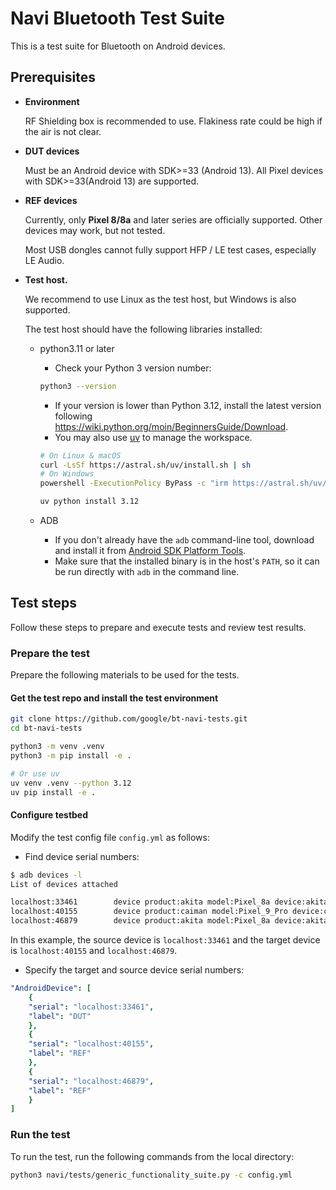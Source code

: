 # Navi Bluetooth Test Suite

This is a test suite for Bluetooth on Android devices.

## Prerequisites

* **Environment**

  RF Shielding box is recommended to use. Flakiness rate could be high if the air is not clear.

* **DUT devices**

  Must be an Android device with SDK>=33 (Android 13). All Pixel devices with SDK>=33(Android 13) are supported.

* **REF devices**

  Currently, only **Pixel 8/8a** and later series are officially supported. Other devices may work, but not tested.
  
  Most USB dongles cannot fully support HFP / LE test cases, especially LE Audio.

* **Test host.**

  We recommend to use Linux as the test host, but Windows is also supported.

  The test host should have the following libraries installed:
  * python3.11 or later
    * Check your Python 3 version number:

    ```bash
    python3 --version
    ```

    * If your version is lower than Python 3.12, install the latest version
    following <https://wiki.python.org/moin/BeginnersGuide/Download>.
    * You may also use [uv](https://github.com/astral-sh/uv) to manage the workspace.

    ```bash
    # On Linux & macOS
    curl -LsSf https://astral.sh/uv/install.sh | sh
    # On Windows
    powershell -ExecutionPolicy ByPass -c "irm https://astral.sh/uv/install.ps1 | iex"

    uv python install 3.12
    ```

  * ADB
    * If you don't already have the `adb` command-line tool, download and
      install it from
      [Android SDK Platform Tools](https://developer.android.com/tools/releases/platform-tools#downloads).
    * Make sure that the installed binary is in the host's `PATH`, so it can
      be run directly with `adb` in the command line.

## Test steps

Follow these steps to prepare and execute tests and review test results.

### Prepare the test

Prepare the following materials to be used for the tests.

#### Get the test repo and install the test environment

```bash
git clone https://github.com/google/bt-navi-tests.git
cd bt-navi-tests

python3 -m venv .venv
python3 -m pip install -e .

# Or use uv
uv venv .venv --python 3.12
uv pip install -e .
```

#### Configure testbed

Modify the test config file `config.yml` as follows:

* Find device serial numbers:

```bash
$ adb devices -l
List of devices attached

localhost:33461        device product:akita model:Pixel_8a device:akita transport_id:5
localhost:40155        device product:caiman model:Pixel_9_Pro device:caiman transport_id:3
localhost:46879        device product:akita model:Pixel_8a device:akita transport_id:4
```

In this example, the source device is `localhost:33461` and the target
device is `localhost:40155` and `localhost:46879`.

* Specify the target and source device serial numbers:

```yaml
"AndroidDevice": [
    {
    "serial": "localhost:33461",
    "label": "DUT"
    },
    {
    "serial": "localhost:40155",
    "label": "REF"
    },
    {
    "serial": "localhost:46879",
    "label": "REF"
    }
]
```

### Run the test

To run the test, run the following commands from the local directory:

```bash
python3 navi/tests/generic_functionality_suite.py -c config.yml
```
